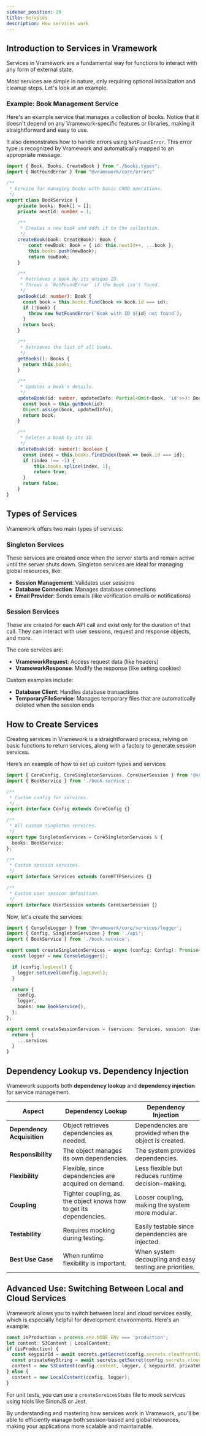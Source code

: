 ```yaml
---
sidebar_position: 20
title: Services  
description: How services work  
---
```


## Introduction to Services in Vramework

Services in Vramework are a fundamental way for functions to interact with any form of external state.

Most services are simple in nature, only requiring optional initialization and cleanup steps. Let's look at an example.

### Example: Book Management Service

Here's an example service that manages a collection of books. Notice that it doesn't depend on any Vramework-specific features or libraries, making it straightforward and easy to use.

It also demonstrates how to handle errors using `NotFoundError`. This error type is recognized by Vramework and automatically mapped to an appropriate message.

```typescript
import { Book, Books, CreateBook } from "./books.types";
import { NotFoundError } from "@vramework/core/errors"

/**
 * Service for managing books with basic CRUD operations.
 */
export class BookService {
    private books: Book[] = [];
    private nextId: number = 1;

    /**
     * Creates a new book and adds it to the collection.
     */
    createBook(book: CreateBook): Book {
        const newBook: Book = { id: this.nextId++, ...book };
        this.books.push(newBook);
        return newBook;
    }

    /**
     * Retrieves a book by its unique ID.
     * Throws a `NotFoundError` if the book isn't found.
     */
    getBook(id: number): Book {
      const book = this.books.find(book => book.id === id);
      if (!book) {
        throw new NotFoundError(`Book with ID ${id} not found`);
      }
      return book;
    }

    /**
     * Retrieves the list of all books.
     */
    getBooks(): Books {
      return this.books;
    }

    /**
     * Updates a book's details.
     */
    updateBook(id: number, updatedInfo: Partial<Omit<Book, 'id'>>): Book {
      const book = this.getBook(id);
      Object.assign(book, updatedInfo);
      return book;
    }

    /**
     * Deletes a book by its ID.
     */
    deleteBook(id: number): boolean {
      const index = this.books.findIndex(book => book.id === id);
      if (index !== -1) {
          this.books.splice(index, 1);
          return true;
      }
      return false;
    }
}
```

## Types of Services

Vramework offers two main types of services:

### Singleton Services

These services are created once when the server starts and remain active until the server shuts down. Singleton services are ideal for managing global resources, like:

- **Session Management**: Validates user sessions
- **Database Connection**: Manages database connections
- **Email Provider**: Sends emails (like verification emails or notifications)

### Session Services

These are created for each API call and exist only for the duration of that call. They can interact with user sessions, request and response objects, and more.

The core services are:

- **VrameworkRequest**: Access request data (like headers)
- **VrameworkResponse**: Modify the response (like setting cookies)

Custom examples include:

- **Database Client**: Handles database transactions
- **TemporaryFileService**: Manages temporary files that are automatically deleted when the session ends

## How to Create Services

Creating services in Vramework is a straightforward process, relying on basic functions to return services, along with a factory to generate session services.

Here’s an example of how to set up custom types and services:

```typescript
import { CoreConfig, CoreSingletonServices, CoreUserSession } from '@vramework/core/types';
import { BookService } from './book.service';

/**
 * Custom config for services.
 */
export interface Config extends CoreConfig {}

/**
 * All custom singleton services.
 */
export type SingletonServices = CoreSingletonServices & {
  books: BookService;
};

/**
 * Custom session services.
 */
export interface Services extends CoreHTTPServices {}

/**
 * Custom user session definition.
 */
export interface UserSession extends CoreUserSession {}
```

Now, let's create the services:

```typescript
import { ConsoleLogger } from '@vramework/core/services/logger';
import { Config, SingletonServices } from './api';
import { BookService } from './book.service';

export const createSingletonServices = async (config: Config): Promise<SingletonServices> => {
  const logger = new ConsoleLogger();

  if (config.logLevel) {
    logger.setLevel(config.logLevel);
  }

  return {
    config,
    logger,
    books: new BookService(),
  };
};

export const createSessionServices = (services: Services, session: UserSession) => {
  return {
    ...services
  }
}
```

## Dependency Lookup vs. Dependency Injection

Vramework supports both **dependency lookup** and **dependency injection** for service management.

| **Aspect**               | **Dependency Lookup**                                             | **Dependency Injection**                                         |
|--------------------------|------------------------------------------------------------------|------------------------------------------------------------------|
| **Dependency Acquisition**| Object retrieves dependencies as needed.                        | Dependencies are provided when the object is created.            |
| **Responsibility**        | The object manages its own dependencies.                        | The system provides dependencies.                                |
| **Flexibility**           | Flexible, since dependencies are acquired on demand.            | Less flexible but reduces runtime decision-making.               |
| **Coupling**              | Tighter coupling, as the object knows how to get its dependencies. | Looser coupling, making the system more modular.                 |
| **Testability**           | Requires mocking during testing.                                | Easily testable since dependencies are injected.                 |
| **Best Use Case**         | When runtime flexibility is important.                          | When system decoupling and easy testing are priorities.          |

## Advanced Use: Switching Between Local and Cloud Services

Vramework allows you to switch between local and cloud services easily, which is especially helpful for development environments. Here's an example:

```typescript
const isProduction = process.env.NODE_ENV === 'production';
let content: S3Content | LocalContent;
if (isProduction) {
  const keypairId = await secrets.getSecret(config.secrets.cloudfrontContentId);
  const privateKeyString = await secrets.getSecret(config.secrets.cloudfrontContentPrivateKey);
  content = new S3Content(config.content, logger, { keypairId, privateKeyString });
} else {
  content = new LocalContent(config, logger);
}
```

For unit tests, you can use a `createServicesStubs` file to mock services using tools like SinonJS or Jest.

By understanding and mastering how services work in Vramework, you'll be able to efficiently manage both session-based and global resources, making your applications more scalable and maintainable.
